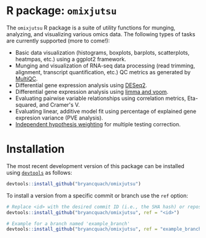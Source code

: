 # R package: `omixjutsu`

The `omixjutsu` R package is a suite of utility functions for munging, analyzing, and visualizing various omics data. The following types of tasks are currently supported (more to come!):

* Basic data visualization (histograms, boxplots, barplots, scatterplots, heatmpas, etc.) using a ggplot2 framework.
* Munging and visualization of RNA-seq data processing (read trimming, alignment, transcript quantification, etc.) QC metrics as generated by [MultiQC](https://multiqc.info/).
* Differential gene expression analysis using [DESeq2](https://bioconductor.org/packages/release/bioc/html/DESeq2.html).
* Differential gene expression analysis using [limma and voom](https://bioconductor.org/packages/limma/).
* Evaluating pairwise variable relationships using correlation metrics, Eta-squared, and Cramer's V.
* Evaluating linear, additive model fit using percentage of explained gene expresion variance (PVE analysis).
* [Independent hypothesis weighting](https://bioconductor.org/packages/IHW/) for multiple testing correction.

# Installation

The most recent development version of this package can be installed using [`devtools`](https://devtools.r-lib.org/) as follows:

```R
devtools::install_github("bryancquach/omixjutsu")
```

To install a version from a specific commit or branch use the `ref` option:

```R
# Replace <id> with the desired commit ID (i.e., the SHA hash) or repository branch
devtools::install_github("bryancquach/omixjutsu", ref = "<id>")

# Example for a branch named 'example_branch'
devtools::install_github("bryancquach/omixjutsu", ref = "example_branch")
```
